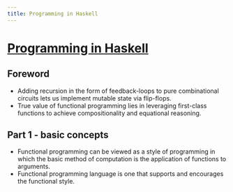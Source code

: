 ```yaml
---
title: Programming in Haskell
---
```


# [Programming in Haskell](https://www.goodreads.com/book/show/912217)

## Foreword

- Adding recursion in the form of feedback-loops to pure combinational circuits lets us implement mutable state via flip-flops.
- True value of functional programming lies in leveraging first-class functions to achieve compositionality and equational reasoning.

## Part 1 - basic concepts

- Functional programming can be viewed as a style of programming in which the basic method of computation is the application of functions to arguments.
- Functional programming language is one that supports and encourages the functional style.
